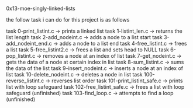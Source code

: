 0x13-moe-singly-linked-lists


the follow task i can do for this project is as follows

task 0-print_listint.c ->  prints a linked list
task 1-listint_len.c ->  returns the list length
task 2-add_nodeint.c ->  adds a node to a list start
task 3-add_nodeint_end.c ->  adds a node to a list end
task 4-free_listint.c ->  frees a list
task 5-free_listint2.c ->  frees a list and sets head to NULL
task 6-pop_listint.c ->  removes a node at an index of list
task 7-get_nodeint.c ->  gets the data of a node at certain index in list
task 8-sum_listint.c ->  sums the data of the list
task 9-insert_nodeint.c ->  inserts a node at an index of list
task 10-delete_nodeint.c ->  deletes a node in list
task 100-reverse_listint.c ->  reverses list order
task 101-print_listint_safe.c -> prints list with loop safeguard
task 102-free_listint_safe.c ->  frees a list with loop safeguard (unfinished)
task 103-find_loop.c ->  attempts to find a loop (unfinished)
